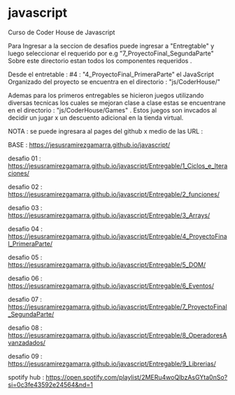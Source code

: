 # javascript
Curso de Coder House de Javascript

Para Ingresar a la seccion de desafios puede ingresar a "Entregtable" y luego seleccionar el requerido por e.g "7_ProyectoFinal_SegundaParte"
Sobre este directorio estan todos los componentes requeridos .

Desde el entretable : #4 : "4_ProyectoFinal_PrimeraParte" el JavaScript Organizado del proyecto se encuentra en el directorio :  "js/CoderHouse/"

Ademas para los primeros entregables se hicieron juegos utilizando diversas tecnicas los cuales se mejoran clase a clase estas se encuentrane en el directorio  :  "js/CoderHouse/Games" . Estos juegos son invcados al decidir un jugar x un descuento adicional en la tienda virtual.

NOTA : se puede ingresara al pages del github x medio de las URL : 

BASE : https://jesusramirezgamarra.github.io/javascript/

desafio 01 : https://jesusramirezgamarra.github.io/javascript/Entregable/1_Ciclos_e_Iteraciones/

desafio 02 : https://jesusramirezgamarra.github.io/javascript/Entregable/2_funciones/

desafio 03 : https://jesusramirezgamarra.github.io/javascript/Entregable/3_Arrays/

desafio 04 : https://jesusramirezgamarra.github.io/javascript/Entregable/4_ProyectoFinal_PrimeraParte/

desafio 05 : https://jesusramirezgamarra.github.io/javascript/Entregable/5_DOM/

desafio 06 : https://jesusramirezgamarra.github.io/javascript/Entregable/6_Eventos/

desafio 07 : https://jesusramirezgamarra.github.io/javascript/Entregable/7_ProyectoFinal_SegundaParte/

desafio 08 : https://jesusramirezgamarra.github.io/javascript/Entregable/8_OperadoresAvanzadados/

desafio 09 : https://jesusramirezgamarra.github.io/javascript/Entregable/9_Librerias/



spotify hub : https://open.spotify.com/playlist/2MERu4woQlbzAsGYta0nSo?si=0c3fe43592e24564&nd=1